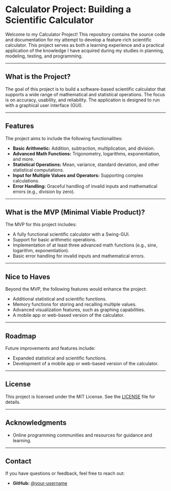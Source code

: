 # Calculator Project: Building a Scientific Calculator

Welcome to my Calculator Project! This repository contains the source code and documentation for my attempt to develop a feature-rich scientific calculator. This project serves as both a learning experience and a practical application of the knowledge I have acquired during my studies in planning, modeling, testing, and programming.

---

## What is the Project?

The goal of this project is to build a software-based scientific calculator that supports a wide range of mathematical and statistical operations. The focus is on accuracy, usability, and reliability. The application is designed to run with a graphical user interface (GUI).

---

## Features

The project aims to include the following functionalities:

- **Basic Arithmetic:** Addition, subtraction, multiplication, and division.
- **Advanced Math Functions:** Trigonometry, logarithms, exponentiation, and more.
- **Statistical Operations:** Mean, variance, standard deviation, and other statistical computations.
- **Input for Multiple Values and Operators:** Supporting complex calculations.
- **Error Handling:** Graceful handling of invalid inputs and mathematical errors (e.g., division by zero).

---

## What is the MVP (Minimal Viable Product)?

The MVP for this project includes:

- A fully functional scientific calculator with a Swing-GUI.
- Support for basic arithmetic operations.
- Implementation of at least three advanced math functions (e.g., sine, logarithm, exponentiation).
- Basic error handling for invalid inputs and mathematical errors.

---

## Nice to Haves

Beyond the MVP, the following features would enhance the project:

- Additional statistical and scientific functions.
- Memory functions for storing and recalling multiple values.
- Advanced visualization features, such as graphing capabilities.
- A mobile app or web-based version of the calculator.

---

## Roadmap

Future improvements and features include:

- Expanded statistical and scientific functions.
- Development of a mobile app or web-based version of the calculator.

---

## License

This project is licensed under the MIT License. See the [LICENSE](LICENSE) file for details.

---

## Acknowledgments

- Online programming communities and resources for guidance and learning.

---

## Contact

If you have questions or feedback, feel free to reach out:

- **GitHub:** [@your-username](https://github.com/your-username)

